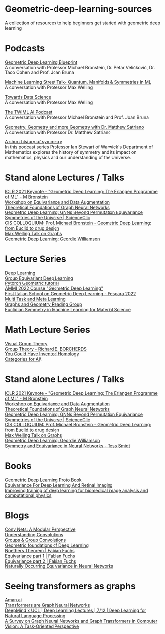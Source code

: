 # Geometric-deep-learning-sources
A collection of resources to help beginners get started with geometric deep learning

# Podcasts

[Geometric Deep Learning Blueprint](https://www.youtube.com/watch?v=bIZB1hIJ4u8)\
A conversation with Professor Michael Bronstein, Dr. Petar Veličković, Dr. Taco Cohen and Prof. Joan Bruna

[Machine Learning Street Talk- Quantum, Manifolds & Symmetries in ML](https://www.youtube.com/watch?v=mmDw5glry9w)\
A conversation with Professor Max Welling

[Towards Data Science](https://podcasts.apple.com/ca/podcast/36-max-welling-the-future-of-machine-learning/id1470952338?i=1000476656813)\
A conversation with Professor Max Welling

[The TWIML AI Podcast](https://www.youtube.com/watch?v=Qtgep2CEExY)\
A conversation with Professor Michael Bronstein and Prof. Joan Bruna

[Geometry, Geometry and more Geometry with Dr. Matthew Satriano](https://www.youtube.com/watch?v=oIuL8_tLXjQ&list=LL&index=31)\
A conversation with Professor Dr. Matthew Satriano

[A short history of symmetry](https://warwick.ac.uk/newsandevents/podcasts/media/more/symmetry/)\
In this podcast series Professor Ian Stewart of Warwick's Department of Mathematics explores the history of symmetry and its impact on mathematics, physics and our understanding of the Universe.

# Stand alone Lectures / Talks
[ICLR 2021 Keynote - "Geometric Deep Learning: The Erlangen Programme of ML" - M Bronstein](https://www.youtube.com/watch?v=w6Pw4MOzMuo)\
[Workshop on Equivariance and Data Augmentation](https://www.youtube.com/playlist?list=PL7VfmMOOwNlJ5PndlhiMwjvqDTA6m1Z9i)\
[Theoretical Foundations of Graph Neural Networks](https://www.youtube.com/watch?v=uF53xsT7mjc)\
[Geometric Deep Learning: GNNs Beyond Permutation Equivariance](https://www.youtube.com/watch?v=aCUOAkOqNoU)\
[Symmetries of the Universe | ScienceClic](https://www.youtube.com/watch?v=hF_uHfSoOGA)\
[CIS COLLOQUIUM: Prof. Michael Bronstein - Geometric Deep Learning: from Euclid to drug design](https://www.youtube.com/watch?v=lYsuATGY0Ao)\
[Max Welling Talk on Graphs](https://www.youtube.com/watch?v=Wx8J-Kw3fTA)\
[Geometric Deep Learning: Geordie Williamson](https://www.youtube.com/watch?v=7pRIjJ_u2_c)


# Lecture Series
[Deep Learning](https://www.youtube.com/playlist?list=PLut9dwe1z0dDOlSikFHe-HH4O3uxETj4m)\
[Group Equivariant Deep Learning](https://www.youtube.com/watch?v=z2OEyUgSH2c&list=PL8FnQMH2k7jzPrxqdYufoiYVHim8PyZWd&index=2)\
[Pytorch Geometric tutorial](https://www.youtube.com/watch?v=JtDgmmQ60x8&list=PLGMXrbDNfqTzqxB1IGgimuhtfAhGd8lHF&index=2)\
[AMMI 2022 Course "Geometric Deep Learning"](https://www.youtube.com/watch?v=5c_-KX1sRDQ&list=PLn2-dEmQeTfSLXW8yXP4q_Ii58wFdxb3C)\
[First Italian School on Geometric Deep Learning - Pescara 2022](https://www.youtube.com/playlist?list=PLn2-dEmQeTfRQXLKf9Fmlk3HmReGg3YZZ)\
[Multi Task and Meta Learning](https://www.youtube.com/watch?v=0rZtSwNOTQo&list=PLoROMvodv4rMC6zfYmnD7UG3LVvwaITY5)\
[Graphs and Geometry Reading Group](https://www.youtube.com/watch?v=M5owHERuVcE&list=PLoVkjhDgBOt2UwOm70DAuxHf1Jc9ijmzl)\
[Euclidian Symmetry in Machine Learning for Material Science](https://www.youtube.com/watch?v=q9EwZsHY1sk&list=PLx3xbphkO3qIlBoESkbafXaDtr0tq5iRd)

# Math Lecture Series 
[Visual Group Theory](https://www.youtube.com/playlist?list=PLwV-9DG53NDxU337smpTwm6sef4x-SCLv)\
[Group Theory - Richard E. BORCHERDS](https://www.youtube.com/watch?v=RnqwFpyqJFw&list=PL8yHsr3EFj51pjBvvCPipgAT3SYpIiIsJ)\
[You Could Have Invented Homology](https://www.youtube.com/watch?v=pSjahcOnJvU)\
[Categories for AI](https://www.youtube.com/watch?v=4poHENv4kR0)\




# Stand alone Lectures / Talks
[ICLR 2021 Keynote - "Geometric Deep Learning: The Erlangen Programme of ML" - M Bronstein](https://www.youtube.com/watch?v=w6Pw4MOzMuo)\
[Workshop on Equivariance and Data Augmentation](https://www.youtube.com/playlist?list=PL7VfmMOOwNlJ5PndlhiMwjvqDTA6m1Z9i)\
[Theoretical Foundations of Graph Neural Networks](https://www.youtube.com/watch?v=uF53xsT7mjc)\
[Geometric Deep Learning: GNNs Beyond Permutation Equivariance](https://www.youtube.com/watch?v=aCUOAkOqNoU)\
[Symmetries of the Universe | ScienceClic](https://www.youtube.com/watch?v=hF_uHfSoOGA)\
[CIS COLLOQUIUM: Prof. Michael Bronstein - Geometric Deep Learning: from Euclid to drug design](https://www.youtube.com/watch?v=lYsuATGY0Ao)\
[Max Welling Talk on Graphs](https://www.youtube.com/watch?v=Wx8J-Kw3fTA)\
[Geometric Deep Learning: Geordie Williamson](https://www.youtube.com/watch?v=7pRIjJ_u2_c)\
[Symmetry and Equivariance in Neural Networks - Tess Smidt](https://www.youtube.com/watch?v=8s0Ka6Y_kIM)

# Books
[Geometric Deep Learning Proto Book](https://arxiv.org/abs/2104.13478)\
[Equivariance For Deep Learning And
Retinal Imaging](https://discovery.ucl.ac.uk/id/eprint/10078529/1/Worrell_thesis_no%20statement.pdf)\
[Improving training of deep learning
for biomedical image analysis and
computational physics](https://www.diva-portal.org/smash/get/diva2:1694451/FULLTEXT01.pdf)

# Blogs
[Conv Nets: A Modular Perspective](https://colah.github.io/posts/2014-07-Conv-Nets-Modular/)\
[Understanding Convolutions](https://colah.github.io/posts/2014-07-Understanding-Convolutions/)\
[Groups & Group Convolutions](https://colah.github.io/posts/2014-12-Groups-Convolution/)\
[Geometric foundations of Deep Learning](https://towardsdatascience.com/geometric-foundations-of-deep-learning-94cdd45b451d)\
[Noethers Theorem | Fabian Fuchs](https://fabianfuchsml.github.io/noether/)\
[Equivariance part 1 | Fabian Fuchs](https://fabianfuchsml.github.io/equivariance1of2/)\
[Equivariance part 2 | Fabian Fuchs](https://fabianfuchsml.github.io/alphafold2/)\
[Naturally Occurring Equivariance in Neural Networks](https://distill.pub/2020/circuits/equivariance/)

# Seeing transformers as graphs
[Aman.ai](https://aman.ai/primers/ai/transformers/#sentences-are-fully-connected-word-graphs)\
[Transformers are Graph Neural Networks](https://towardsdatascience.com/transformers-are-graph-neural-networks-bca9f75412aa)\
[DeepMind x UCL | Deep Learning Lectures | 7/12 | Deep Learning for Natural Language Processing](https://www.youtube.com/watch?v=8zAP2qWAsKg)\
[A Survey on Graph Neural Networks and Graph Transformers in Computer Vision: A Task-Oriented Perspective](https://arxiv.org/pdf/2209.13232.pdf)










